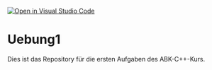 [![Open in Visual Studio Code](https://classroom.github.com/assets/open-in-vscode-f059dc9a6f8d3a56e377f745f24479a46679e63a5d9fe6f495e02850cd0d8118.svg)](https://classroom.github.com/online_ide?assignment_repo_id=6017241&assignment_repo_type=AssignmentRepo)
# Uebung1

Dies ist das Repository für die ersten Aufgaben des ABK-C++-Kurs.
